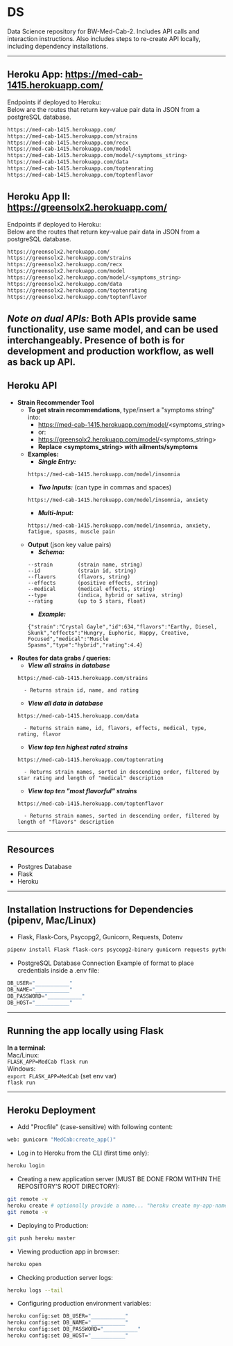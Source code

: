 # DS
Data Science repository for BW-Med-Cab-2. Includes API calls and interaction instructions. Also includes steps to re-create API locally, including dependency installations.

---

## Heroku App: https://med-cab-1415.herokuapp.com/

Endpoints if deployed to Heroku:  
Below are the routes that return key-value pair data in JSON from a postgreSQL database. 
```sh
https://med-cab-1415.herokuapp.com/
https://med-cab-1415.herokuapp.com/strains
https://med-cab-1415.herokuapp.com/recx
https://med-cab-1415.herokuapp.com/model
https://med-cab-1415.herokuapp.com/model/<symptoms_string>
https://med-cab-1415.herokuapp.com/data
https://med-cab-1415.herokuapp.com/toptenrating
https://med-cab-1415.herokuapp.com/toptenflavor
```

## Heroku App II: https://greensolx2.herokuapp.com/

Endpoints if deployed to Heroku:  
Below are the routes that return key-value pair data in JSON from a postgreSQL database. 
```sh
https://greensolx2.herokuapp.com/
https://greensolx2.herokuapp.com/strains
https://greensolx2.herokuapp.com/recx
https://greensolx2.herokuapp.com/model
https://greensolx2.herokuapp.com/model/<symptoms_string>
https://greensolx2.herokuapp.com/data
https://greensolx2.herokuapp.com/toptenrating
https://greensolx2.herokuapp.com/toptenflavor
```

***Note on dual APIs:*** Both APIs provide same functionality, use same model, and can be used interchangeably. Presence of both is for development and production workflow, as well as back up API.
---

## Heroku API
- **Strain Recommender Tool**
    - **To get strain recommendations**, type/insert a "symptoms string" into:
        - https://med-cab-1415.herokuapp.com/model/<symptoms_string> 
        - or: 
        - https://greensolx2.herokuapp.com/model/<symptoms_string>
        - **Replace <symptoms_string> with ailments/symptoms**
    - **Examples:**
        - ***Single Entry:***
        ```
        https://med-cab-1415.herokuapp.com/model/insomnia
        ```
        - ***Two Inputs:*** (can type in commas and spaces)
        ```
        https://med-cab-1415.herokuapp.com/model/insomnia, anxiety
        ```
        - ***Multi-Input:***
        ```
        https://med-cab-1415.herokuapp.com/model/insomnia, anxiety, fatigue, spasms, muscle pain
        ```
    - **Output** (json key value pairs)
        - ***Schema:*** 
        ```
        --strain        (strain name, string)
        --id            (strain id, string)
        --flavors       (flavors, string)
        --effects       (positive effects, string)
        --medical       (medical effects, string)
        --type          (indica, hybrid or sativa, string)
        --rating        (up to 5 stars, float)
        ```
        - ***Example:***
        ```
        {"strain":"Crystal Gayle","id":634,"flavors":"Earthy, Diesel, Skunk","effects":"Hungry, Euphoric, Happy, Creative, Focused","medical":"Muscle Spasms","type":"hybrid","rating":4.4}
        ```
- **Routes for data grabs / queries:**
    - ***View all strains in database***
    ```
    https://med-cab-1415.herokuapp.com/strains
    ```
        - Returns strain id, name, and rating
    - ***View all data in database***
    ```
    https://med-cab-1415.herokuapp.com/data
    ```
        - Returns strain name, id, flavors, effects, medical, type, rating, flavor
    - ***View top ten highest rated strains***
    ```
    https://med-cab-1415.herokuapp.com/toptenrating
    ```
        - Returns strain names, sorted in descending order, filtered by star rating and length of "medical" description
    - ***View top ten "most flavorful" strains***
    ```
    https://med-cab-1415.herokuapp.com/toptenflavor
    ```
        - Returns strain names, sorted in descending order, filtered by length of "flavors" description
---

## Resources
- Postgres Database
- Flask
- Heroku  

---

## Installation Instructions for Dependencies (pipenv, Mac/Linux)

- Flask, Flask-Cors, Psycopg2, Gunicorn, Requests, Dotenv
```sh
pipenv install Flask flask-cors psycopg2-binary gunicorn requests python-dotenv
```
- PostgreSQL Database Connection
Example of format to place credentials inside a .env file:
```py
DB_USER="___________"
DB_NAME="___________"
DB_PASSWORD="___________"
DB_HOST="___________"
```

---

## Running the app locally using Flask  
**In a terminal:**  
Mac/Linux:  
`FLASK_APP=MedCab flask run`  
Windows:  
`export FLASK_APP=MedCab` (set env var)  
`flask run`

---

## Heroku Deployment
- Add "Procfile" (case-sensitive) with following content:
```sh
web: gunicorn "MedCab:create_app()"
```
- Log in to Heroku from the CLI (first time only):
```sh
heroku login
```
- Creating a new application server (MUST BE DONE FROM WITHIN THE REPOSITORY'S ROOT DIRECTORY):
```sh
git remote -v
heroku create # optionally provide a name... "heroku create my-app-name"
git remote -v
```
- Deploying to Production:
```sh
git push heroku master
```
- Viewing production app in browser:
```sh
heroku open
```
- Checking production server logs:
```sh
heroku logs --tail
```
- Configuring production environment variables:
```sh
heroku config:set DB_USER="___________"
heroku config:set DB_NAME="___________"
heroku config:set DB_PASSWORD="___________"
heroku config:set DB_HOST="___________"
```